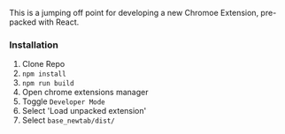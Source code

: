 This is a jumping off point for developing a new Chromoe Extension, pre-packed with React.

### Installation

1. Clone Repo
2. `npm install`
3. `npm run build`
4. Open chrome extensions manager
5. Toggle `Developer Mode`
6. Select 'Load unpacked extension'
7. Select `base_newtab/dist/`
